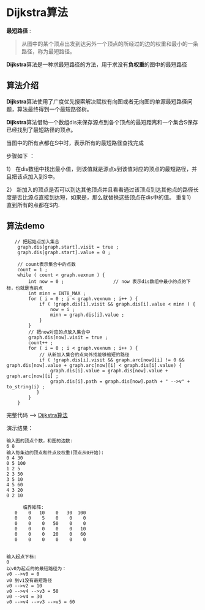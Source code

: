 # Dijkstra算法 

**最短路径** : 

 > 从图中的某个顶点出发到达另外一个顶点的所经过的边的权重和最小的一条路径，称为最短路径。 

 **Dijkstra**算法是一种求最短路径的方法，用于求没有**负权重**的图中的最短路径 

## 算法介绍

 **Dijkstra**算法使用了广度优先搜索解决赋权有向图或者无向图的单源最短路径问题，算法最终得到一个最短路径树。

 **Dijkstra**算法借助一个数组dis来保存源点到各个顶点的最短距离和一个集合S保存已经找到了最短路径的顶点。
 
 当图中的所有点都在S中时，表示所有的最短路径查找完成 

 步骤如下 ： 

 1） 在dis数组中找出最小值，则该值就是源点s到该值对应的顶点的最短路径，并且把该点加入到S中。 
 
 2） 新加入的顶点是否可以到达其他顶点并且看看通过该顶点到达其他点的路径长度是否比源点直接到达短，如果是，那么就替换这些顶点在dis中的值。 重复1）直到所有的点都在S内. 

## 算法demo 

```
   // 把起始点加入集合  
    graph.dis[graph.start].visit = true ;  
    graph.dis[graph.start].value = 0 ; 
    
    // count表示集合中的点数 
    count = 1 ;  
    while ( count < graph.vexnum ) {
        int now = 0 ;                  // now 表示dis数组中最小的点的下标，也就是当前点 
        int minn = INT8_MAX ;  
        for ( i = 0 ; i < graph.vexnum ; i++ ) {
            if ( !graph.dis[i].visit && graph.dis[i].value < minn ) {
                now = i ;
                minn = graph.dis[i].value ; 
            }
        }
        // 把now对应的点放入集合中 
        graph.dis[now].visit = true ; 
        count++ ; 
        for ( i = 0 ; i < graph.vexnum ; i++ ) {
            // 从新加入集合的点向外找能够缩短的路径 
            if ( !graph.dis[i].visit && graph.arc[now][i] != 0 && graph.dis[now].value + graph.arc[now][i] < graph.dis[i].value) { 
                graph.dis[i].value = graph.dis[now].value + graph.arc[now][i] ; 
                graph.dis[i].path = graph.dis[now].path + " -->v" + to_string(i) ; 
           } 
        }
    }
```

完整代码 --> [Dijkstra算法](https://github.com/yuyilei/Algorithms/blob/master/C%2B%2B/Dijkstra.cpp)

演示结果：

```
输入图的顶点个数，和图的边数:
6 8
输入每条边的顶点和终点及权重(顶点从0开始):
0 4 30
0 5 100
1 2 5
2 3 50
3 5 10
4 5 60
4 3 20
0 2 10

      临界矩阵:
   0    0   10    0   30  100
   0    0    5    0    0    0
   0    0    0   50    0    0
   0    0    0    0    0   10
   0    0    0   20    0   60
   0    0    0    0    0    0


输入起点下标:
0
以v0为起点的的最短路径为：
v0 -->v0 = 0
v0 到v1没有最短路径
v0 -->v2 = 10
v0 -->v4 -->v3 = 50
v0 -->v4 = 30
v0 -->v4 -->v3 -->v5 = 60

```

